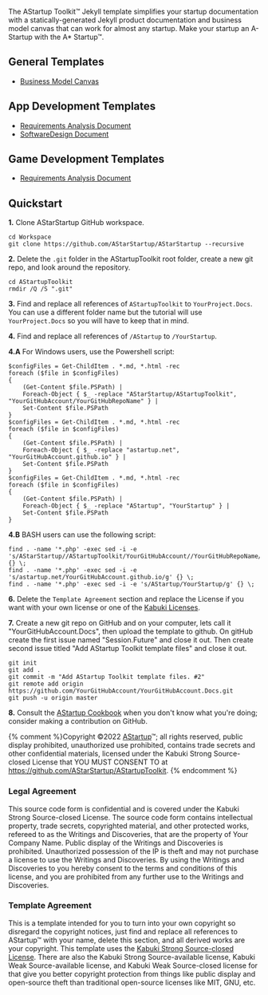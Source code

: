 The AStartup Toolkit™ Jekyll template simplifies your startup documentation with a statically-generated Jekyll product documentation and business model canvas that can work for almost any startup. Make your startup an A-Startup with the A* Startup™.

## General Templates

* [Business Model Canvas](./BMC/)

## App Development Templates

* [Requirements Analysis Document](./RAD/)
* [SoftwareDesign Document](./SDD/)

## Game Development Templates

* [Requirements Analysis Document](./GDD/)

## Quickstart

**1.** Clone AStarStartup GitHub workspace.

```
cd Workspace
git clone https://github.com/AStarStartup/AStarStartup --recursive
```

**2.** Delete the `.git` folder in the AStartupToolkit root folder, create a new git repo, and look around the repository.

```
cd AStartupToolkit
rmdir /Q /S ".git"
```

**3.** Find and replace all references of `AStartupToolkit` to `YourProject.Docs`. You can use a different folder name but the tutorial will use `YourProject.Docs` so you will have to keep that in mind.

**4.** Find and replace all references of `/AStartup` to `/YourStartup`. 

**4.A** For Windows users, use the Powershell script:

```
$configFiles = Get-ChildItem . *.md, *.html -rec
foreach ($file in $configFiles)
{
    (Get-Content $file.PSPath) |
    Foreach-Object { $_ -replace "AStarStartup/AStartupToolkit", "YourGitHubAccount/YourGitHubRepoName" } |
    Set-Content $file.PSPath
}
$configFiles = Get-ChildItem . *.md, *.html -rec
foreach ($file in $configFiles)
{
    (Get-Content $file.PSPath) |
    Foreach-Object { $_ -replace "astartup.net", "YourGitHubAccount.github.io" } |
    Set-Content $file.PSPath
}
$configFiles = Get-ChildItem . *.md, *.html -rec
foreach ($file in $configFiles)
{
    (Get-Content $file.PSPath) |
    Foreach-Object { $_ -replace "AStartup", "YourStartup" } |
    Set-Content $file.PSPath
}
```

**4.B** BASH users can use the following script:

```
find . -name '*.php' -exec sed -i -e 's/AStarStartup//AStartupToolkit/YourGitHubAccount//YourGitHubRepoName/g' {} \;
find . -name '*.php' -exec sed -i -e 's/astartup.net/YourGitHubAccount.github.io/g' {} \;
find . -name '*.php' -exec sed -i -e 's/AStartup/YourStartup/g' {} \;
```

**6.** Delete the `Template Agreement` section and replace the License if you want with your own license or one of the [Kabuki Licenses](https://github.com/KabukiStarship/KabukiLicenses).

**7.** Create a new git repo on GitHub and on your computer, lets call it "YourGitHubAccount.Docs", then upload the template to github. On gitHub create the first issue named "Session.Future" and close it out. Then create second issue titled "Add AStartup Toolkit template files" and close it out.

```
git init
git add .
git commit -m "Add AStartup Toolkit template files. #2"
git remote add origin https://github.com/YourGitHubAccount/YourGitHubAccount.Docs.git
git push -u origin master
```

**8.** Consult the [AStartup Cookbook](https://github.com/AStarStartup/AStartupCookbook) when you don't know what you're doing; consider making a contribution on GitHub.

{% comment %}Copyright ©2022 [AStartup](https://astartup.net)™; all rights reserved, public display prohibited, unauthorized use prohibited, contains trade secrets and other confidential materials, licensed under the Kabuki Strong Source-closed License that YOU MUST CONSENT TO at <https://github.com/AStarStartup/AStartupToolkit>. {% endcomment %}

### Legal Agreement

This source code form is confidential and is covered under the Kabuki Strong Source-closed License. The source code form contains intellectual property, trade secrets, copyrighted material, and other protected works, refereed to as the Writings and Discoveries, that are the property of Your Company Name. Public display of the Writings and Discoveries is prohibited. Unauthorized possession of the IP is theft and may not purchase a license to use the Writings and Discoveries. By using the Writings and Discoveries to you hereby consent to the terms and conditions of this license, and you are prohibited from any further use to the Writings and Discoveries.

### Template Agreement

This is a template intended for you to turn into your own copyright so disregard the copyright notices, just find and replace all references to AStartup™ with your name, delete this section, and all derived works are your copyright. This template uses the [Kabuki Strong Source-closed License](https://github.com/KabukiStarship/KabukiLicenses). There are also the Kabuki Strong Source-available license, Kabuki Weak Source-available license, and Kabuki Weak Source-closed license for that give you better copyright protection from things like public display and open-source theft than traditional open-source licenses like MIT, GNU, etc.
